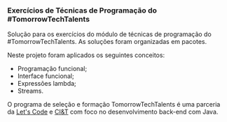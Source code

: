 ### Exercícios de Técnicas de Programação do #TomorrowTechTalents

Solução para os exercícios do módulo de técnicas de programação do #TomorrowTechTalents.
As soluções foram organizadas em pacotes.

Neste projeto foram aplicados os seguintes conceitos:
- Programação funcional;
- Interface funcional;
- Expressões lambda;
- Streams.

O programa de seleção e formação TomorrowTechTalents é uma parceria da <a href="https://letscode.com.br/">Let's Code</a> e <a href="https://ciandt.com/br/pt-br/home">CI&T</a> com foco no desenvolvimento back-end com Java.